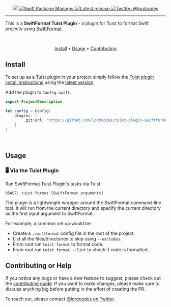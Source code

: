 <p align="center">
    <img src="https://img.shields.io/badge/Swift-5.6-orange.svg" />
    <a href="https://swift.org/package-manager">
        <img src="https://img.shields.io/badge/swiftpm-compatible-brightgreen.svg?style=flat" alt="Swift Package Manager" />
    </a>
     <a href="https://github.com/lordcodes/tuist-plugin-swiftformat/releases/latest">
         <img src="https://img.shields.io/github/release/lordcodes/tuist-plugin-swiftformat.svg?style=flat" alt="Latest release" />
     </a>
    <a href="https://twitter.com/lordcodes">
        <img src="https://img.shields.io/badge/twitter-@lordcodes-blue.svg?style=flat" alt="Twitter: @lordcodes" />
    </a>
</p>

---

This is a **SwiftFormat Tuist Plugin** - a plugin for Tuist to format Swift projects using [SwiftFormat](https://github.com/nicklockwood/SwiftFormat).

&nbsp;

<p align="center">
    <a href="#install">Install</a> • <a href="#usage">Usage</a> • <a href="#contributing-or-help">Contributing</a>
</p>

## Install

To set up as a Tuist plugin in your project simply follow the [Tuist plugin install instructions](https://docs.tuist.io/plugins/using-plugins/) using the [latest version](https://github.com/lordcodes/tuist-plugin-swiftformat/releases/latest).

Add the plugin to `Config.swift`.

```swift
import ProjectDescription

let config = Config(
    plugins: [
        .git(url: "https://github.com/lordcodes/tuist-plugin-swiftformat.git", tag: "[VERSION]")
    ]
)
```

&nbsp;

## Usage

### 🖥 Via the Tuist Plugin

Run SwiftFormat Tuist Plugin's tasks via Tuist.

```terminal
USAGE: tuist format [SwiftFormat arguments]
```

The plugin is a lightweight wrapper around the SwiftFormat command-line tool. It will run from the current directory and specify the current directory as the first input argument to SwiftFormat. 

For example, a common set up would be:

- Create a `.swiftformat` config file in the root of the project.
- List all the files/directories to skip using `--excludes`.
- From root run `tuist format` to format code.
- From root run `tuist format --lint` to check if code is formatted.

## Contributing or Help

If you notice any bugs or have a new feature to suggest, please check out the [contributing guide](https://github.com/lordcodes/tuist-plugin-swiftformat/blob/master/CONTRIBUTING.md). If you want to make changes, please make sure to discuss anything big before putting in the effort of creating the PR.

To reach out, please contact [@lordcodes on Twitter](https://twitter.com/lordcodes).
